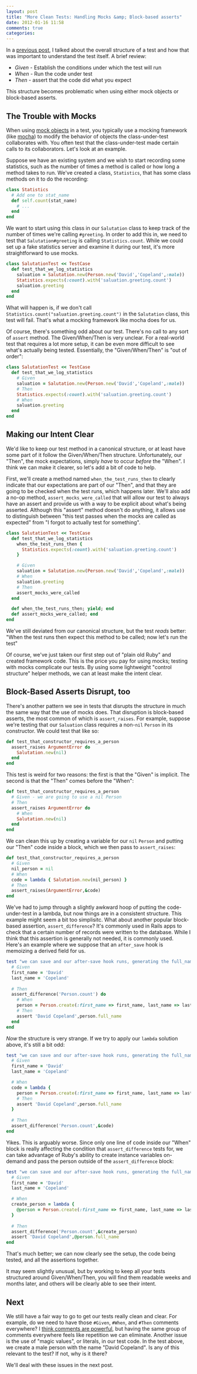 ```yaml
---
layout: post
title: "More Clean Tests: Handling Mocks &amp; Block-based asserts"
date: 2012-01-16 11:58
comments: true
categories: 
---
```


In a [previous post][cleantests], I talked
about the overall structure of a test and how that was important to understand the test itself.  A brief review:


* *Given* - Establish the conditions under which the test will run
* *When* - Run the code under test
* *Then* - assert that the code did what you expect

This structure becomes problematic when using either mock objects or block-based asserts.

<!-- more -->

## The Trouble with Mocks

When using [mock objects][mocks] in a test, you typically use a
mocking framework (like [mocha][mocha]) to modify the behavior of objects the class-under-test collaborates with.
You often test that the class-under-test made certain calls to its collaborators.  Let's look at an example.

Suppose we have an existing system and we wish to start recording some statistics, such as the number of times a method is called
or how long a method takes to run.  We've created a class, `Statistics`, that has some class methods on it to do the recording:

```ruby
class Statistics
  # Add one to stat_name
  def self.count(stat_name)
    # ...
  end
end
```

We want to start using this class in our `Salutation` class to keep track of the number of times we're calling `#greeting`.
In order to add this in, we need to test that `Salutation#greeting` is calling `Statistics.count`.  While we could set up a fake
statistics server and examine it during our test, it's more straightforward to use mocks.  


```ruby
class SalutationTest << TestCase
  def test_that_we_log_statistics
    saluation = Salutation.new(Person.new('David','Copeland',:male))
    Statistics.expects(:count).with('saluation.greeting.count')
    saluation.greeting
  end
end
```

What will happen is, if we don't call `Statistics.count("saluation.greeting.count")` in the `Salutation` class, this test will
fail.  That's what a mocking framework like mocha does for us.

Of course, there's something odd about our test.  There's no call to any sort of `assert` method.  The Given/When/Then is very
unclear.  For a real-world test that requires a lot more setup, it can be even more difficult to see what's actually being
tested.  Essentially, the "Given/When/Then" is "out of order":

```ruby
class SalutationTest << TestCase
  def test_that_we_log_statistics
    # Given
    saluation = Salutation.new(Person.new('David','Copeland',:male))
    # Then
    Statistics.expects(:count).with('saluation.greeting.count')
    # When
    saluation.greeting
  end
end
```

## Making our Intent Clear

We'd like to keep our test method in a canonical structure, or at least have some part of it follow the Given/When/Then
structure.  Unfortunately, our "Then", the mock expectations, simply _have_ to occur _before_ the "When".  I think
we can make it clearer, so let's add a bit of code to help.

First, we'll create a method named `when_the_test_runs_then` to clearly indicate that our expectations
are part of our "Then", and that they are going to be checked when the test runs, which happens later.  We'll also add a no-op
method, `assert_mocks_were_called` that will allow our test to always have an assert and provide us with a way to be explicit
about what's being asserted.  Although this "assert" method doesn't do anything, it allows use to distinguish between "this test
passes when the mocks are called as expected" from "I forgot to actually test for something".

```ruby
class SalutationTest << TestCase
  def test_that_we_log_statistics
    when_the_test_runs_then {
      Statistics.expects(:count).with('saluation.greeting.count')
    }

    # Given
    saluation = Salutation.new(Person.new('David','Copeland',:male))
    # When
    saluation.greeting
    # Then
    assert_mocks_were_called
  end

  def when_the_test_runs_then; yield; end
  def assert_mocks_were_called; end
end
```

We've still deviated from our canonical structure, but the test _reads_ better: "When the test runs then expect this method to be
called; now let's run the test"

Of course, we've just taken our first step out of "plain old Ruby" and created framework code.  This is the price you pay for
using mocks; testing with mocks complicate our tests.   By using some lightweight "control structure" helper methods, we can at
least make the intent clear.

## Block-Based Asserts Disrupt, too

There's another pattern we see in tests that disrupts the structure in much the same way that the use of mocks does.  That
disruption is block-based asserts, the most common of which is `assert_raises`.  For example, suppose we're testing that our
`Saluation` class requires a non-`nil` `Person` in its constructor.  We could test that like so:

```ruby Testing that code raises an Exception
def test_that_constructor_requires_a_person
  assert_raises ArgumentError do
    Salutation.new(nil)
  end
end
```

This test is weird for two reasons: the first is that the "Given" is implicit.  The second is that the "Then" comes before the
"When":

```ruby The Given/When/Then of our block-based assertion test
def test_that_constructor_requires_a_person
  # Given - we are going to use a nil Person
  # Then
  assert_raises ArgumentError do
    # When
    Salutation.new(nil)
  end
end
```

We can clean this up by creating a variable for our `nil` `Person` and putting our "Then" code inside a block, which we then pass
to `assert_raises`:

```ruby More clear test with block-based assertions
def test_that_constructor_requires_a_person
  # Given
  nil_person = nil
  # When
  code = lambda { Salutation.new(nil_person) }
  # Then
  assert_raises(ArgumentError,&code)
end
```

We've had to jump through a slightly awkward hoop of putting the code-under-test in a lambda, but now things are in a consistent
structure.  This example might seem a bit too simplisitc.  What about another popular block-based assertion, `assert_difference`?
It's commonly used in Rails apps to check that a certain number of records were written to the database.  While I think that this
assertion is generally not needed, it is commonly used.  
Here's an example where we suppose that an `after_save` hook is memoizing a
derived field for us.

```ruby Complex test using assert_difference
test "we can save and our after-save hook runs, generating the full_name attribute" do
  # Given
  first_name = 'David'
  last_name = 'Copeland'
 
  # Then
  assert_difference('Person.count') do
    # When
    person = Person.create(:first_name => first_name, last_name => last_name)
    # Then
    assert 'David Copeland',person.full_name
  end
end
```

*Now* the structure is very strange.  If we try to apply our `lambda` solution above, it's still a bit odd:

```ruby Applying a lambda to our Rails test
test "we can save and our after-save hook runs, generating the full_name attribute" do
  # Given
  first_name = 'David'
  last_name = 'Copeland'

  # When
  code = lambda {
    person = Person.create(:first_name => first_name, last_name => last_name)
    # Then
    assert 'David Copeland',person.full_name
  }
 
  # Then
  assert_difference('Person.count',&code)
end
```

Yikes.  This is arguably worse.  Since only one line of code inside our "When" block is really affecting the condition that
`assert_difference` tests for, we can take advantage of Ruby's ability to create instance variables on-demand and pass
the person outside of the `assert_difference` block:

```ruby Canonically-structured Rails test using assert_difference
test "we can save and our after-save hook runs, generating the full_name attribute" do
  # Given
  first_name = 'David'
  last_name = 'Copeland'

  # When
  create_person = lambda { 
    @person = Person.create(:first_name => first_name, last_name => last_name)
  }
 
  # Then
  assert_difference('Person.count',&create_person)
  assert 'David Copeland',@person.full_name
end
```

That's much better; we can now clearly see the setup, the code being tested, and all the assertions together.

It may seem slightly unusual, but by working to keep all your tests structured around Given/When/Then, you will find them
readable weeks and months later, and others will be clearly able to see their intent.

## Next

We still have a fair way to go to get our tests really clean and clear.  For example, do we need to have those `#Given`, `#When`,
and `#Then` comments
everywhere?  I [think comments are powerful][commentspost], but having the same group of comments everywhere 
feels like repetition we can eliminate.
Another issue is the use of "magic values", or literals, in our test code.  In the test above, we create a male person with the
name "David Copeland".  Is any of this relevant to the test?  If not, why is it there?

We'll deal with these issues in the next post.

[cleantests]: http://www.naildrivin5.com/blog/2012/01/08/make-tests-clean-and-clear-without-duplication.html
[mocks]: http://en.wikipedia.org/wiki/Mock_object
[mocha]: http://mocha.rubyforge.org/
[commentspost]: http://www.naildrivin5.com/blog/2012/01/11/the-war-on-comments.html
